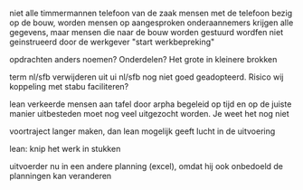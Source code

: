 niet alle timmermannen telefoon van de zaak
mensen met de telefoon bezig op de bouw, worden mensen op aangesproken
onderaannemers krijgen alle gegevens, maar mensen die naar de bouw worden gestuurd wordfen niet geinstrueerd door de werkgever
"start werkbepreking"

opdrachten anders noemen? Onderdelen? Het grote in kleinere brokken

term nl/sfb verwijderen uit ui
nl/sfb nog niet goed geadopteerd. Risico
wij koppeling met stabu faciliteren?

lean
verkeerde mensen aan tafel
door arpha begeleid
op tijd en op de juiste manier uitbesteden
moet nog veel uitgezocht worden. Je weet het nog niet

voortraject langer maken, dan lean mogelijk
geeft lucht in de uitvoering

lean: knip het werk in stukken

uitvoerder nu in een andere planning (excel), omdat hij ook onbedoeld de planningen kan veranderen





